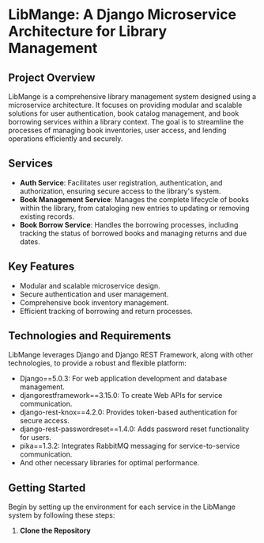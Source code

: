# LibMange: A Django Microservice Architecture for Library Management

## Project Overview

LibMange is a comprehensive library management system designed using a microservice architecture. It focuses on providing modular and scalable solutions for user authentication, book catalog management, and book borrowing services within a library context. The goal is to streamline the processes of managing book inventories, user access, and lending operations efficiently and securely.

## Services

- **Auth Service**: Facilitates user registration, authentication, and authorization, ensuring secure access to the library's system.
- **Book Management Service**: Manages the complete lifecycle of books within the library, from cataloging new entries to updating or removing existing records.
- **Book Borrow Service**: Handles the borrowing processes, including tracking the status of borrowed books and managing returns and due dates.

## Key Features

- Modular and scalable microservice design.
- Secure authentication and user management.
- Comprehensive book inventory management.
- Efficient tracking of borrowing and return processes.

## Technologies and Requirements

LibMange leverages Django and Django REST Framework, along with other technologies, to provide a robust and flexible platform:

- Django==5.0.3: For web application development and database management.
- djangorestframework==3.15.0: To create Web APIs for service communication.
- django-rest-knox==4.2.0: Provides token-based authentication for secure access.
- django-rest-passwordreset==1.4.0: Adds password reset functionality for users.
- pika==1.3.2: Integrates RabbitMQ messaging for service-to-service communication.
- And other necessary libraries for optimal performance.

## Getting Started

Begin by setting up the environment for each service in the LibMange system by following these steps:

1. **Clone the Repository**

